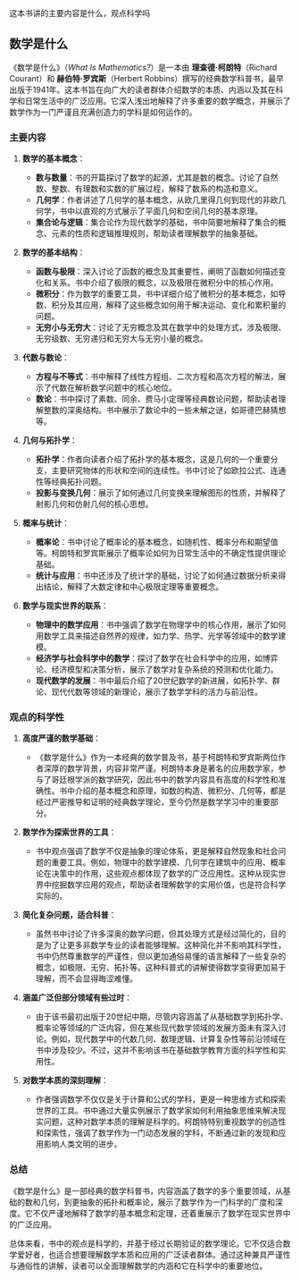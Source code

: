 这本书讲的主要内容是什么，观点科学吗

## 数学是什么  

《数学是什么》（*What Is Mathematics?*）是一本由 **理查德·柯朗特**（Richard Courant）和 **赫伯特·罗宾斯**（Herbert Robbins）撰写的经典数学科普书，最早出版于1941年。这本书旨在向广大的读者群体介绍数学的本质、内涵以及其在科学和日常生活中的广泛应用。它深入浅出地解释了许多重要的数学概念，并展示了数学作为一门严谨且充满创造力的学科是如何运作的。

### 主要内容

1. **数学的基本概念**：
   - **数与数量**：书的开篇探讨了数学的起源，尤其是数的概念。讨论了自然数、整数、有理数和实数的扩展过程，解释了数系的构造和意义。
   - **几何学**：作者讲述了几何学的基本概念，从欧几里得几何到现代的非欧几何学，书中以直观的方式展示了平面几何和空间几何的基本原理。
   - **集合论与逻辑**：集合论作为现代数学的基础，书中简要地解释了集合的概念、元素的性质和逻辑推理规则，帮助读者理解数学的抽象基础。

2. **数学的基本结构**：
   - **函数与极限**：深入讨论了函数的概念及其重要性，阐明了函数如何描述变化和关系。书中介绍了极限的概念，以及极限在微积分中的核心作用。
   - **微积分**：作为数学的重要工具，书中详细介绍了微积分的基本概念，如导数、积分及其应用，解释了这些概念如何用于解决运动、变化和累积量的问题。
   - **无穷小与无穷大**：讨论了无穷概念及其在数学中的处理方式，涉及极限、无穷级数、无穷递归和无穷大与无穷小量的概念。
  
3. **代数与数论**：
   - **方程与不等式**：书中解释了线性方程组、二次方程和高次方程的解法，展示了代数在解析数学问题中的核心地位。
   - **数论**：书中探讨了素数、同余、费马小定理等经典数论问题，帮助读者理解整数的深奥结构。书中展示了数论中的一些未解之谜，如哥德巴赫猜想等。
   
4. **几何与拓扑学**：
   - **拓扑学**：作者向读者介绍了拓扑学的基本概念，这是几何的一个重要分支，主要研究物体的形状和空间的连续性。书中讨论了如欧拉公式、连通性等经典拓扑问题。
   - **投影与变换几何**：展示了如何通过几何变换来理解图形的性质，并解释了射影几何和仿射几何的核心思想。

5. **概率与统计**：
   - **概率论**：书中讨论了概率论的基本概念，如随机性、概率分布和期望值等。柯朗特和罗宾斯展示了概率论如何为日常生活中的不确定性提供理论基础。
   - **统计与应用**：书中还涉及了统计学的基础，讨论了如何通过数据分析来得出结论，解释了大数定律和中心极限定理等重要概念。

6. **数学与现实世界的联系**：
   - **物理中的数学应用**：书中强调了数学在物理学中的核心作用，展示了如何用数学工具来描述自然界的规律，如力学、热学、光学等领域中的数学建模。
   - **经济学与社会科学中的数学**：探讨了数学在社会科学中的应用，如博弈论、经济模型和决策分析，展示了数学对复杂系统的预测和优化能力。
   - **现代数学的发展**：书中最后介绍了20世纪数学的新进展，如拓扑学、群论、现代代数等领域的新理论，展示了数学学科的活力与前沿性。

### 观点的科学性

1. **高度严谨的数学基础**：
   - 《数学是什么》作为一本经典的数学普及书，基于柯朗特和罗宾斯两位作者深厚的数学背景，内容非常严谨。柯朗特本身是著名的应用数学家，参与了哥廷根学派的数学研究，因此书中的数学内容具有高度的科学性和准确性。书中介绍的基本概念和原理，如数的构造、微积分、几何等，都是经过严密推导和证明的经典数学理论，至今仍然是数学学习中的重要部分。

2. **数学作为探索世界的工具**：
   - 书中观点强调了数学不仅是抽象的理论体系，更是解释自然现象和社会问题的重要工具。例如，物理中的数学建模、几何学在建筑中的应用、概率论在决策中的作用，这些观点都体现了数学的广泛应用性。这种从现实世界中挖掘数学应用的观点，帮助读者理解数学的实用价值，也是符合科学实际的。

3. **简化复杂问题，适合科普**：
   - 虽然书中讨论了许多深奥的数学问题，但其处理方式是经过简化的，目的是为了让更多非数学专业的读者能够理解。这种简化并不影响其科学性，书中仍然尊重数学的严谨性，但以更加通俗易懂的语言解释了一些复杂的概念，如极限、无穷、拓扑等。这种科普式的讲解使得数学变得更加易于理解，而不会显得晦涩难懂。

4. **涵盖广泛但部分领域有些过时**：
   - 由于该书最初出版于20世纪中期，尽管内容涵盖了从基础数学到拓扑学、概率论等领域的广泛内容，但在某些现代数学领域的发展方面未有深入讨论。例如，现代数学中的代数几何、数理逻辑、计算复杂性等前沿领域在书中涉及较少。不过，这并不影响该书在基础数学教育方面的科学性和实用性。

5. **对数学本质的深刻理解**：
   - 作者强调数学不仅仅是关于计算和公式的学科，更是一种思维方式和探索世界的工具。书中通过大量实例展示了数学家如何利用抽象思维来解决现实问题，这种对数学本质的理解是科学的。柯朗特特别重视数学的创造性和探索性，强调了数学作为一门动态发展的学科，不断通过新的发现和应用影响人类文明的进步。

### 总结

《数学是什么》是一部经典的数学科普书，内容涵盖了数学的多个重要领域，从基础的数和几何，到更抽象的拓扑和概率论，展示了数学作为一门科学的广度和深度。它不仅严谨地解释了数学的基本概念和定理，还着重展示了数学在现实世界中的广泛应用。

总体来看，书中的观点是科学的，并基于经过长期验证的数学理论。它不仅适合数学爱好者，也适合想要理解数学本质和应用的广泛读者群体。通过这种兼具严谨性与通俗性的讲解，读者可以全面理解数学的内涵和它在科学中的重要地位。